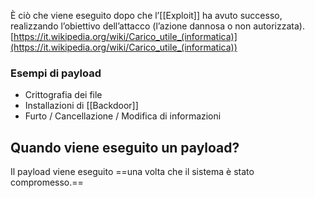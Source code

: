 È ciò che viene eseguito dopo che l’[[Exploit]] ha avuto successo, realizzando l’obiettivo dell’attacco (l’azione dannosa o non autorizzata).
[https://it.wikipedia.org/wiki/Carico_utile_(informatica)](https://it.wikipedia.org/wiki/Carico_utile_(informatica))

### Esempi di payload
- Crittografia dei file
- Installazioni di [[Backdoor]]
- Furto / Cancellazione / Modifica di informazioni
## Quando viene eseguito un payload?
Il payload viene eseguito ==una volta che il sistema è stato compromesso.==
